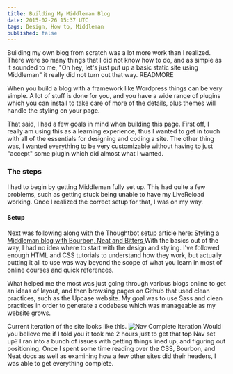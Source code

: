 ```yaml
---
title: Building My Middleman Blog
date: 2015-02-26 15:37 UTC
tags: Design, How to, Middleman
published: false
---
```


Building my own blog from scratch was a lot more work than I realized. There
were so many things that I did not know how to do, and as simple as it sounded
to me, "Oh hey, let's just put up a basic static site using Middleman" it really
did not turn out that way. READMORE

When you build a blog with a framework like Wordpress things can be very simple.
A lot of stuff is done for you, and you have a wide range of plugins which you
can install to take care of more of the details, plus themes will handle the
styling on your page.

That said, I had a few goals in mind when building this page. First off, I
really am using this as a learning experience, thus I wanted to get in touch
with all of the essentials for designing and coding a site. The other thing was,
I wanted everything to be very customizable without having to just "accept" some
plugin which did almost what I wanted.

### The steps

I had to begin by getting Middleman fully set up. This had quite a few problems,
such as getting stuck being unable to have my LiveReload working. Once I
realized the correct setup for that, I was on my way.

#### Setup
Next was following along with the Thoughtbot setup article here: [ Styling a
Middleman blog with Bourbon, Neat and
Bitters ](https://robots.thoughtbot.com/middleman-bourbon-walkthrough)
With the basics out of the way, I had no idea where to start with the design and
styling. I've followed enough HTML and CSS tutorials to understand how they
work, but actually putting it all to use was way beyond the scope of what you
learn in most of online courses and quick references.

What helped me the most was just going through various blogs online to get an
ideas of layout, and then browsing pages on Github that used clean practices,
such as the Upcase website. My goal was to use Sass and clean practices in order
to generate a codebase which was manageable as my website grows.

Current iteration of the site looks like this.
![Nav Complete Iteration](http://i.gyazo.com/5830729b9482927e7c6120ddbc31c10e.png "Nav Complete Iteration")
Would you believe me if I told you it took me 2 hours just to get that top Nav
set up? I ran into a bunch of issues with getting things lined up, and figuring
out positioning. Once I spent some time reading over the CSS, Bourbon, and Neat
docs as well as examining how a few other sites did their headers, I was able to
get everything complete.
